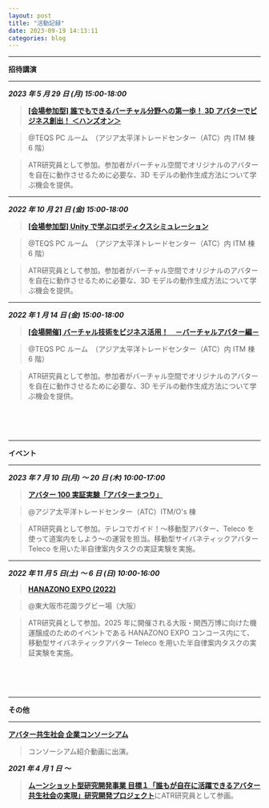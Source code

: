 ```yaml
---
layout: post
title: "活動記録"
date: 2023-09-19 14:13:11
categories: blog
---
```


---

**招待講演**

---

_**2023 年 5 月 29 日 (月) 15:00-18:00**_

> [**[会場参加型] 誰でもできるバーチャル分野への第一歩！ 3D アバターでビジネス創出！ ＜ハンズオン＞** ](https://www.sansokan.jp/events/eve_detail.san?H_A_NO=40649)

> @TEQS PC ルーム　（アジア太平洋トレードセンター（ATC）内 ITM 棟 6 階）

> ATR研究員として参加。参加者がバーチャル空間でオリジナルのアバターを自在に動作させるために必要な、3D モデルの動作生成方法について学ぶ機会を提供。

---

_**2022 年 10 月 21 日 (金) 15:00-18:00**_

> [**[会場参加型] Unity で学ぶロボティクスシミュレーション**](https://www.sansokan.jp/events/eve_detail.san?H_A_NO=38658)

> @TEQS PC ルーム　（アジア太平洋トレードセンター（ATC）内 ITM 棟 6 階）

> ATR研究員として参加。参加者がバーチャル空間でオリジナルのアバターを自在に動作させるために必要な、3D モデルの動作生成方法について学ぶ機会を提供。

---

_**2022 年 1 月 14 日 (金) 15:00-18:00**_

> [**[会場開催] バーチャル技術をビジネス活用！　－バーチャルアバター編－** ](https://www.sansokan.jp/events/eve_detail.san?H_A_NO=35848)

> @TEQS PC ルーム　（アジア太平洋トレードセンター（ATC）内 ITM 棟 6 階）

> ATR研究員として参加。参加者がバーチャル空間でオリジナルのアバターを自在に動作させるために必要な、3D モデルの動作生成方法について学ぶ機会を提供。


<br>
<br>
<br>

---

**イベント**

---

_**2023 年 7 月 10 日(月) 〜 20 日 (木) 10:00-17:00**_

> [**アバター 100 実証実験「アバターまつり」**](https://avatar-ss-fes.iroobo.jp/)

> @アジア太平洋トレードセンター（ATC）ITM/O's 棟

> ATR研究員として参加。テレコでガイド！〜移動型アバター、Teleco を使って道案内をしよう〜の運営を担当。移動型サイバネティックアバター Teleco を用いた半自律案内タスクの実証実験を実施。

---

_**2022 年 11 月 5 日(土) 〜 6 日 (日) 10:00-16:00**_

> [**HANAZONO EXPO (2022)**](https://www.city.higashiosaka.lg.jp/0000033789.html)

> @東大阪市花園ラグビー場（大阪）

> ATR研究員として参加。2025 年に開催される大阪・関西万博に向けた機運醸成のためのイベントである HANAZONO EXPO コンコース内にて、移動型サイバネティックアバター Teleco を用いた半自律案内タスクの実証実験を実施。

<br>
<br>
<br>

---

**その他**

---

[**アバター共生社会 企業コンソーシアム** ](https://avatar-ss-c-cas2.iroobo.jp)

> コンソーシアム紹介動画に出演。


_**2021 年 4 月 1 日 〜**_

> [**ムーンショット型研究開発事業 目標１「誰もが自在に活躍できるアバター共生社会の実現」研究開発プロジェクト**](https://www8.cao.go.jp/cstp/moonshot/sub1.html)にATR研究員として参画。
